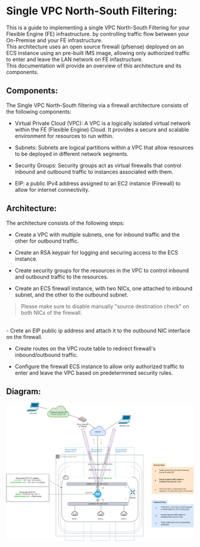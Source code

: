 # Single VPC North-South Filtering:
This is a guide to implementing a single VPC North-South Filtering for your Flexible Engine (FE) infrastructure. by controlling traffic flow between your On-Premise and your FE infrastructure.
<br/>
This architecture uses an open source firewall (pfsense) deployed on an ECS instance using an pre-built IMS image, allowing only authorized traffic to enter and leave the LAN network on FE infastructure. 
<br/>
This documentation will provide an overview of this architecture and its components.


## Components:
The Single VPC North-South filtering via a firewall architecture consists of the following components:

- Virtual Private Cloud (VPC): A VPC is a logically isolated virtual network within the FE (Flexible Engine) Cloud. It provides a secure and scalable environment for resources to run within.

- Subnets: Subnets are logical partitions within a VPC that allow resources to be deployed in different network segments.

- Security Groups: Security groups act as virtual firewalls that control inbound and outbound traffic to instances associated with them.

- EIP: a public IPv4 address assigned to an EC2 instance (Firewall) to allow for internet connectivity.


## Architecture:
The architecture consists of the following steps:

- Create a VPC with multiple subnets, one for inbound traffic and the other for outbound traffic.

- Create an RSA keypair for logging and securing access to the ECS instance.

- Create security groups for the resources in the VPC to control inbound and outbound traffic to the resources.

- Create an ECS firewall instance, with two NICs, one attached to inbound subnet, and the other to the outbound subnet.
> Please make sure to disable manually "source destination check" on both NICs of the firewall.
<br/>
- Crete an EIP public ip address and attach it to the outbound NIC interface on the firewall.

- Create routes on the VPC route table to redirect firewall's inbound/outbound traffic.

- Configure the firewall ECS instance to allow only authorized traffic to enter and leave the VPC based on predetermined security rules.

## Diagram:
![Alt text](diagram.png)
